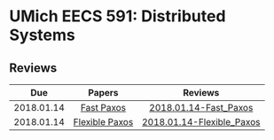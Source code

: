 UMich EECS 591: Distributed Systems
===

## Reviews

| Due | Papers | Reviews |
|:---:|:------:|:--------------:|
|2018.01.14|[Fast Paxos](https://web.eecs.umich.edu/~manosk/assets/papers/fast_paxos.pdf)|[2018.01.14-Fast_Paxos](https://github.com/h1994st/EECS-591/blob/master/Reviews/2018.01.14-Fast_Paxos.md)|
|2018.01.14|[Flexible Paxos](https://web.eecs.umich.edu/~manosk/assets/papers/flexible_paxos_opodis2016.pdf)|[2018.01.14-Flexible_Paxos](https://github.com/h1994st/EECS-591/blob/master/Reviews/2018.01.14-Flexible_Paxos.md)|
